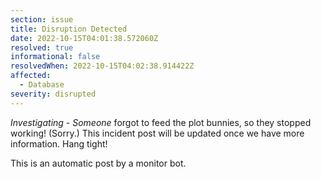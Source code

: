 ```yaml
---
section: issue
title: Disruption Detected
date: 2022-10-15T04:01:38.572060Z
resolved: true
informational: false
resolvedWhen: 2022-10-15T04:02:38.914422Z
affected:
  - Database
severity: disrupted
---
```

*Investigating* - _Someone_ forgot to feed the plot bunnies, so they stopped working! (Sorry.) This incident post will be updated once we have more information. Hang tight!

This is an automatic post by a monitor bot.
        